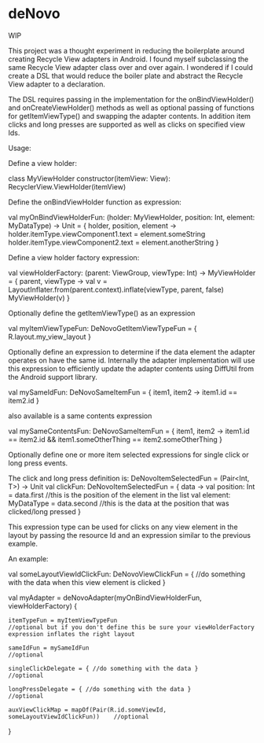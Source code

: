 # deNovo

WIP

This project was a thought experiment in reducing the boilerplate around creating Recycle View adapters in Android. I found myself subclassing the same Recycle View adapter class over and over again.
I wondered if I could create a DSL that would reduce the boiler plate and abstract the Recycle View adapter to a declaration. 

The DSL requires passing in the implementation for the onBindViewHolder() and onCreateViewHolder() methods as well as optional passing of functions for getItemViewType() and swapping the adapter contents.
In addition item clicks and long presses are supported as well as clicks on specified view Ids.  

Usage:

Define a view holder:

class MyViewHolder constructor(itemView: View): RecyclerView.ViewHolder(itemView)



Define the onBindViewHolder function as expression: 

val myOnBindViewHolderFun: (holder: MyViewHolder, position: Int, element: MyDataType) -> Unit = { holder, position, element ->
    holder.itemType.viewComponent1.text = element.someString
    holder.itemType.viewComponent2.text = element.anotherString
}



Define a view holder factory expression:

val viewHolderFactory: (parent: ViewGroup, viewType: Int) -> MyViewHolder = { parent, viewType ->
    val v = LayoutInflater.from(parent.context).inflate(viewType, parent, false)
    MyViewHolder(v)
}



Optionally define the getItemViewType() as an expression

val myItemViewTypeFun: DeNovoGetItemViewTypeFun = { R.layout.my_view_layout }



Optionally define an expression to determine if the data element the adapter operates on  have the same id.
Internally the adapter implementation will use this expression to efficiently update the adapter contents using DiffUtil from the Android support library.

val mySameIdFun: DeNovoSameItemFun<MyDataType> = { item1, item2 -> item1.id == item2.id }

also available is a same contents expression

val mySameContentsFun: DeNovoSameItemFun<MyDataType> = { item1, item2 -> item1.id == item2.id  && item1.someOtherThing == item2.someOtherThing }



Optionally define one or more item selected expressions for single click or long press events.

The click and long press definition is: DeNovoItemSelectedFun<T> = (Pair<Int, T>) -> Unit
val clickFun: DeNovoItemSelectedFun<T> = { data ->
    val position: Int = data.first //this is the position of the element in the list
    val element: MyDataType = data.second //this is the data at the position that was clicked/long pressed
}



This expression type can be used for clicks on any view element in the layout by passing the resource Id and an expression similar to the previous example.



An example:

val someLayoutViewIdClickFun: DeNovoViewClickFun<MyDataType> = { //do something with the data when this view element is clicked }

val myAdapter = deNovoAdapter(myOnBindViewHolderFun, viewHolderFactory) {

    itemTypeFun = myItemViewTypeFun                                             //optional but if you don't define this be sure your viewHolderFactory expression inflates the right layout
    
    sameIdFun = mySameIdFun                                                     //optional
    
    singleClickDelegate = { //do something with the data }                      //optional
    
    longPressDelegate = { //do something with the data }                        //optional
    
    auxViewClickMap = mapOf(Pair(R.id.someViewId, someLayoutViewIdClickFun))    //optional
    
}